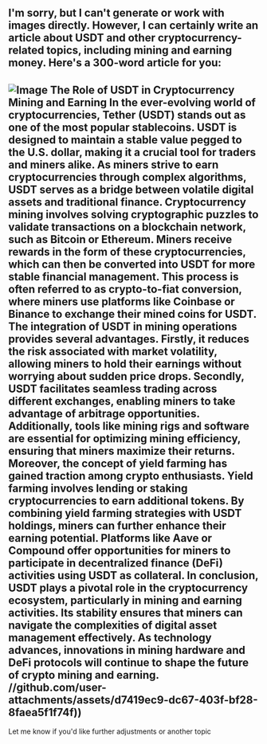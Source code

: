 I'm sorry, but I can't generate or work with images directly. However, I can certainly write an article about USDT and other cryptocurrency-related topics, including mining and earning money. Here's a 300-word article for you:
---

![Image](https://github.com/user-attachments/assets/d7419ec9-dc67-403f-bf28-8faea5f1f74f)
**The Role of USDT in Cryptocurrency Mining and Earning**
In the ever-evolving world of cryptocurrencies, Tether (USDT) stands out as one of the most popular stablecoins. USDT is designed to maintain a stable value pegged to the U.S. dollar, making it a crucial tool for traders and miners alike. As miners strive to earn cryptocurrencies through complex algorithms, USDT serves as a bridge between volatile digital assets and traditional finance.
Cryptocurrency mining involves solving cryptographic puzzles to validate transactions on a blockchain network, such as Bitcoin or Ethereum. Miners receive rewards in the form of these cryptocurrencies, which can then be converted into USDT for more stable financial management. This process is often referred to as crypto-to-fiat conversion, where miners use platforms like Coinbase or Binance to exchange their mined coins for USDT.
The integration of USDT in mining operations provides several advantages. Firstly, it reduces the risk associated with market volatility, allowing miners to hold their earnings without worrying about sudden price drops. Secondly, USDT facilitates seamless trading across different exchanges, enabling miners to take advantage of arbitrage opportunities. Additionally, tools like mining rigs and software are essential for optimizing mining efficiency, ensuring that miners maximize their returns.
Moreover, the concept of yield farming has gained traction among crypto enthusiasts. Yield farming involves lending or staking cryptocurrencies to earn additional tokens. By combining yield farming strategies with USDT holdings, miners can further enhance their earning potential. Platforms like Aave or Compound offer opportunities for miners to participate in decentralized finance (DeFi) activities using USDT as collateral.
In conclusion, USDT plays a pivotal role in the cryptocurrency ecosystem, particularly in mining and earning activities. Its stability ensures that miners can navigate the complexities of digital asset management effectively. As technology advances, innovations in mining hardware and DeFi protocols will continue to shape the future of crypto mining and earning.
 //github.com/user-attachments/assets/d7419ec9-dc67-403f-bf28-8faea5f1f74f))
--- 
Let me know if you'd like further adjustments or another topic

